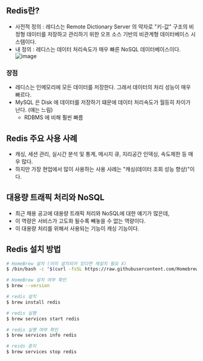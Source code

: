 ## Redis란? 
- 사전적 정의 : 레디스는 Remote Dictionary Server 의 약자로 "키-값" 구조의 비정형 데이터를 저장하고 관리하기 위한 오프 소스 기반의 비관계형 데이터베이스 시스템이다.
- 내 정의 : 레디스는 데이터 처리속도가 매우 빠른 NoSQL 데이터베이스이다.
![image](https://github.com/user-attachments/assets/b769f641-6c15-4fa0-aaca-40048f53d119)

### 장점 
- 레디스는 인메모리에 모든 데이터를 저장한다. 그래서 데이터의 처리 성능이 매우 빠르다.
- MySQL 은 Disk 에 데이터를 저장하기 떄문에 데이터 처리속도가 월등히 차이가 난다. (얘는 느림) 
   - RDBMS 에 비해 훨씬 빠름
 

## Redis 주요 사용 사례
- 캐싱, 세션 관리, 실시간 분석 및 통계, 메시지 큐, 지리공간 인덱싱, 속도제한 등 매우 많다.
- 하지만 가장 현업에서 많이 사용하는 사용 사례는 "캐싱(데이터 조회 성능 향상)"이다.

## 대용량 트래픽 처리와 NoSQL
- 최근 채용 공고에 대용량 트래픽 처리와 NoSQL에 대한 얘기가 많은데,
- 이 역량은 서비스가 고도화 될수록 빼놓을 수 없는 역량이다.
- 이 대용량 처리를 위해서 사용되는 기능이 캐싱 기능이다.

## Redis 설치 방법
```bash
# HomeBrew 설치 (이미 설치되어 있다면 재설치 필요 X)
$ /bin/bash -c "$(curl -fsSL https://raw.githubusercontent.com/Homebrew/install/HEAD/install.sh)"

# HomeBrew 설치 여부 확인
$ brew --version

# redis 설치
$ brew install redis

# redis 실행
$ brew services start redis

# redis 실행 여부 확인
$ brew services info redis

# reids 중지
$ brew services stop redis
```

